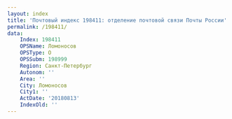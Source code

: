 ```yaml
---
layout: index
title: 'Почтовый индекс 198411: отделение почтовой связи Почты России'
permalink: /198411/
data:
    Index: 198411
    OPSName: Ломоносов
    OPSType: О
    OPSSubm: 198999
    Region: Санкт-Петербург
    Autonom: ''
    Area: ''
    City: Ломоносов
    City1: ''
    ActDate: '20180813'
    IndexOld: ''
---
```

